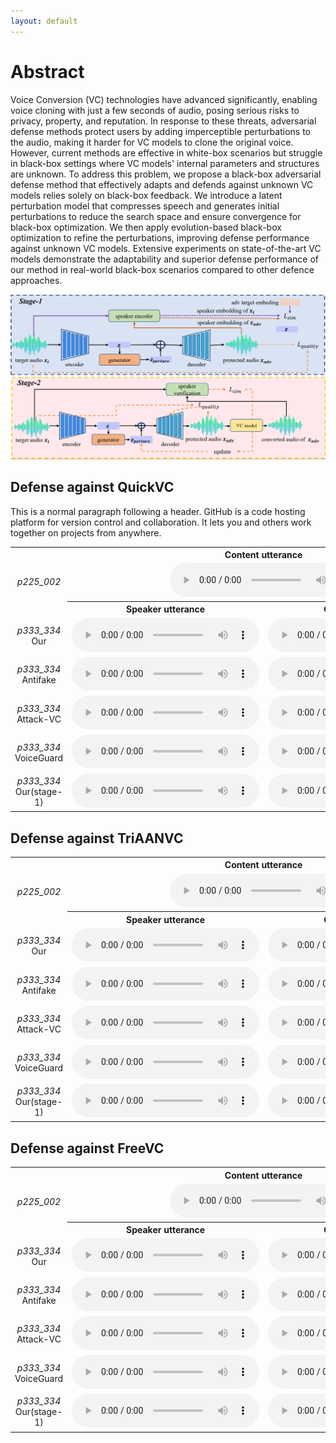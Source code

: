 ```yaml
---
layout: default
---
```

# Abstract
Voice Conversion (VC) technologies have advanced significantly, enabling voice cloning with just a few seconds of audio, posing serious risks to privacy, property, and reputation. In response to these threats, adversarial defense methods protect users by adding imperceptible perturbations to the audio, making it harder for VC models to clone the original voice. However, current methods are effective in white-box scenarios but struggle in black-box settings where VC models' internal parameters and structures are unknown. To address this problem, we propose a black-box adversarial defense method that effectively adapts and defends against unknown VC models relies solely on black-box feedback. We introduce a latent perturbation model that compresses speech and generates initial perturbations to reduce the search space and ensure convergence for black-box optimization. We then apply evolution-based black-box optimization to refine the perturbations, improving defense performance against unknown VC models. Extensive experiments on state-of-the-art VC models demonstrate the adaptability and superior defense performance of our method in real-world black-box scenarios compared to other defence approaches.

<center>
    <img src="./stage.png" alt="example">
</center>

## Defense against QuickVC

This is a normal paragraph following a header. GitHub is a code hosting platform for version control and collaboration. It lets you and others work together on projects from anywhere.

<table style="width: 100%; border-collapse: collapse;">
    <tr>
      <td></td>
      <th colspan="2" style="text-align: center; vertical-align: middle">Content utterance</th>
    </tr>
    <tr>
      <td style="text-align: center; vertical-align: middle"><i>p225_002</i></td>
      <td colspan="2" style="text-align: center; vertical-align: middle">
        <audio src="audio/p225_002.wav" controls preload></audio>
      </td>
    </tr>
    <tr>
      <td></td>
      <th style="text-align: center; vertical-align: middle">Speaker utterance</th>
      <th style="text-align: center; vertical-align: middle">Conversion result</th>
    </tr>
    <tr>
      <td style="text-align: center; vertical-align: middle">
        <i>p333_334</i>
        <br>
        Our
      </td>
      <td style="text-align: center; vertical-align: middle">
        <audio src="audio/pertured_black_box_QuickVC/p225_002_p230_269.wav" controls preload></audio>
      </td>
      <td style="text-align: center; vertical-align: middle">
        <audio src="audio/black_box_QuickVC_test_antifakeloss/p225_002_p230_269.wav" controls preload></audio>
      </td>
    </tr>
    <tr>
      <td style="text-align: center; vertical-align: middle">
        <i>p333_334</i>
        <br>
        Antifake
      </td>
      <td style="text-align: center; vertical-align: middle">
        <audio src="audio/perture_antifake/p225_002_p230_269.wav" controls preload></audio>
      </td>
      <td style="text-align: center; vertical-align: middle">
        <audio src="audio/antifake2QuickVC/p225_002_p230_269.wav" controls preload></audio>
      </td>
    </tr>
        <tr>
      <td style="text-align: center; vertical-align: middle">
        <i>p333_334</i>
        <br>
        Attack-VC
      </td>
      <td style="text-align: center; vertical-align: middle">
        <audio src="audio/pertured_attackvc/p225_002_p230_269.wav" controls preload></audio>
      </td>
      <td style="text-align: center; vertical-align: middle">
        <audio src="audio/attackvc2QuickVC/p225_002_p230_269.wav" controls preload></audio>
      </td>
    </tr>
    </tr>
        <tr>
      <td style="text-align: center; vertical-align: middle">
        <i>p333_334</i>
        <br>
        VoiceGuard
      </td>
      <td style="text-align: center; vertical-align: middle">
        <audio src="audio/pertured_voiceguard/p225_002_p230_269.wav" controls preload></audio>
      </td>
      <td style="text-align: center; vertical-align: middle">
        <audio src="audio/voiceguard2QuickVC/p225_002_p230_269.wav" controls preload></audio>
      </td>
    </tr>
    </tr>
        <tr>
      <td style="text-align: center; vertical-align: middle">
        <i>p333_334</i>
        <br>
        Our(stage-1)
      </td>
      <td style="text-align: center; vertical-align: middle">
        <audio src="audio/pertured_gen_once/p225_002_p230_269.wav" controls preload></audio>
      </td>
      <td style="text-align: center; vertical-align: middle">
        <audio src="audio/gen_once2QuickVC/p225_002_p230_269.wav" controls preload></audio>
      </td>
    </tr>
  </table>


## Defense against TriAANVC

<table style="width: 100%; border-collapse: collapse;">
    <tr>
      <td></td>
      <th colspan="2" style="text-align: center; vertical-align: middle">Content utterance</th>
    </tr>
    <tr>
      <td style="text-align: center; vertical-align: middle"><i>p225_002</i></td>
      <td colspan="2" style="text-align: center; vertical-align: middle">
        <audio src="audio/p225_002.wav" controls preload></audio>
      </td>
    </tr>
    <tr>
      <td></td>
      <th style="text-align: center; vertical-align: middle">Speaker utterance</th>
      <th style="text-align: center; vertical-align: middle">Conversion result</th>
    </tr>
    <tr>
      <td style="text-align: center; vertical-align: middle">
        <i>p333_334</i>
        <br>
        Our
      </td>
      <td style="text-align: center; vertical-align: middle">
        <audio src="audio/pertured_black_box_TriAANVC/p225_002_p330_213.wav" controls preload></audio>
      </td>
      <td style="text-align: center; vertical-align: middle">
        <audio src="audio/black_box_TriAANVC_test_antifakeloss/p225_002_p330_213.wav" controls preload></audio>
      </td>
    </tr>
    <tr>
      <td style="text-align: center; vertical-align: middle">
        <i>p333_334</i>
        <br>
        Antifake
      </td>
      <td style="text-align: center; vertical-align: middle">
        <audio src="audio/perture_antifake/p225_002_p330_213.wav" controls preload></audio>
      </td>
      <td style="text-align: center; vertical-align: middle">
        <audio src="audio/antifake2TriAANVC/p225_002_p330_213.wav" controls preload></audio>
      </td>
    </tr>
    </tr>
        <tr>
      <td style="text-align: center; vertical-align: middle">
        <i>p333_334</i>
        <br>
        Attack-VC
      </td>
      <td style="text-align: center; vertical-align: middle">
        <audio src="audio/pertured_attackvc/p225_002_p330_213.wav" controls preload></audio>
      </td>
      <td style="text-align: center; vertical-align: middle">
        <audio src="audio/attackvc2TriAANVC/p225_002_p330_213.wav" controls preload></audio>
      </td>
    </tr>
    </tr>
        <tr>
      <td style="text-align: center; vertical-align: middle">
        <i>p333_334</i>
        <br>
        VoiceGuard
      </td>
      <td style="text-align: center; vertical-align: middle">
        <audio src="audio/pertured_voiceguard/p225_002_p330_213.wav" controls preload></audio>
      </td>
      <td style="text-align: center; vertical-align: middle">
        <audio src="audio/voiceguard2TriAANVC/p225_002_p330_213.wav" controls preload></audio>
      </td>
    </tr>
    </tr>
        <tr>
      <td style="text-align: center; vertical-align: middle">
        <i>p333_334</i>
        <br>
        Our(stage-1)
      </td>
      <td style="text-align: center; vertical-align: middle">
        <audio src="audio/pertured_gen_once/p225_002_p330_213.wav" controls preload></audio>
      </td>
      <td style="text-align: center; vertical-align: middle">
        <audio src="audio/gen_once2TriAANVC/p225_002_p330_213.wav" controls preload></audio>
      </td>
    </tr>
  </table>


## Defense against FreeVC


<table style="width: 100%; border-collapse: collapse;">
    <tr>
      <td></td>
      <th colspan="2" style="text-align: center; vertical-align: middle">Content utterance</th>
    </tr>
    <tr>
      <td style="text-align: center; vertical-align: middle"><i>p225_002</i></td>
      <td colspan="2" style="text-align: center; vertical-align: middle">
        <audio src="audio/p225_002.wav" controls preload></audio>
      </td>
    </tr>
    <tr>
      <td></td>
      <th style="text-align: center; vertical-align: middle">Speaker utterance</th>
      <th style="text-align: center; vertical-align: middle">Conversion result</th>
    </tr>
    <tr>
      <td style="text-align: center; vertical-align: middle">
        <i>p333_334</i>
        <br>
        Our
      </td>
      <td style="text-align: center; vertical-align: middle">
        <audio src="audio/pertured_black_box-FreeVC/p225_002_p234_017.wav" controls preload></audio>
      </td>
      <td style="text-align: center; vertical-align: middle">
        <audio src="audio/black_box_FreeVC_test_antifakeloss/p225_002_p234_017.wav" controls preload></audio>
      </td>
    </tr>
    <tr>
      <td style="text-align: center; vertical-align: middle">
        <i>p333_334</i>
        <br>
        Antifake
      </td>
      <td style="text-align: center; vertical-align: middle">
        <audio src="audio/perture_antifake/p225_002_p234_017.wav" controls preload></audio>
      </td>
      <td style="text-align: center; vertical-align: middle">
        <audio src="audio/antifake2FreeVC/p225_002_p234_017.wav" controls preload></audio>
      </td>
    </tr>
    </tr>
        <tr>
      <td style="text-align: center; vertical-align: middle">
        <i>p333_334</i>
        <br>
        Attack-VC
      </td>
      <td style="text-align: center; vertical-align: middle">
        <audio src="audio/pertured_attackvc/p225_002_p234_017.wav" controls preload></audio>
      </td>
      <td style="text-align: center; vertical-align: middle">
        <audio src="audio/attackvc2FreeVC/p225_002_p234_017.wav" controls preload></audio>
      </td>
    </tr>
    </tr>
        <tr>
      <td style="text-align: center; vertical-align: middle">
        <i>p333_334</i>
        <br>
        VoiceGuard
      </td>
      <td style="text-align: center; vertical-align: middle">
        <audio src="audio/pertured_voiceguard/p225_002_p234_017.wav" controls preload></audio>
      </td>
      <td style="text-align: center; vertical-align: middle">
        <audio src="audio/voiceguard2FreeVC/p225_002_p234_017.wav" controls preload></audio>
      </td>
    </tr>
    </tr>
        <tr>
      <td style="text-align: center; vertical-align: middle">
        <i>p333_334</i>
        <br>
        Our(stage-1)
      </td>
      <td style="text-align: center; vertical-align: middle">
        <audio src="audio/pertured_gen_once/p225_002_p234_017.wav" controls preload></audio>
      </td>
      <td style="text-align: center; vertical-align: middle">
        <audio src="audio/gen_once2FreeVC/p225_002_p234_017.wav" controls preload></audio>
      </td>
    </tr>
  </table>

